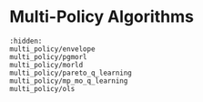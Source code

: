# Multi-Policy Algorithms

```{toctree}
:hidden:
multi_policy/envelope
multi_policy/pgmorl
multi_policy/morld
multi_policy/pareto_q_learning
multi_policy/mp_mo_q_learning
multi_policy/ols
```
